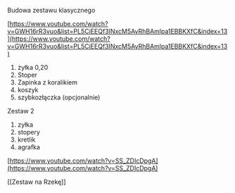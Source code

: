 Budowa zestawu klasycznego

[https://www.youtube.com/watch?v=GWH16rR3vuo&list=PL5CiEEQf3INxcM5AyRhBAmlpa1EBBKXfC&index=13](https://www.youtube.com/watch?v=GWH16rR3vuo&list=PL5CiEEQf3INxcM5AyRhBAmlpa1EBBKXfC&index=13)

  

1. żyłka 0,20
2. Stoper
3. Zapinka z koralikiem
4. koszyk
5. szybkozłączka (opcjonalnie)

  

Zestaw 2

1. zyłka
2. stopery
3. kretlik
4. agrafka

[https://www.youtube.com/watch?v=SS_ZDIcDpgA](https://www.youtube.com/watch?v=SS_ZDIcDpgA)

[[Zestaw na Rzekę]]